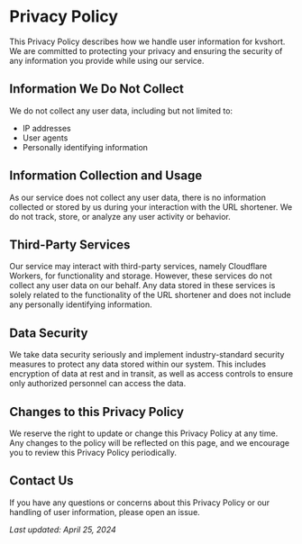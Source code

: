 # Privacy Policy

This Privacy Policy describes how we handle user information for kvshort. We are committed to protecting your privacy and ensuring the security of any information you provide while using our service.

## Information We Do Not Collect

We do not collect any user data, including but not limited to:

- IP addresses
- User agents
- Personally identifying information

## Information Collection and Usage

As our service does not collect any user data, there is no information collected or stored by us during your interaction with the URL shortener. We do not track, store, or analyze any user activity or behavior.

## Third-Party Services

Our service may interact with third-party services, namely Cloudflare Workers, for functionality and storage. However, these services do not collect any user data on our behalf. Any data stored in these services is solely related to the functionality of the URL shortener and does not include any personally identifying information.

## Data Security

We take data security seriously and implement industry-standard security measures to protect any data stored within our system. This includes encryption of data at rest and in transit, as well as access controls to ensure only authorized personnel can access the data.

## Changes to this Privacy Policy

We reserve the right to update or change this Privacy Policy at any time. Any changes to the policy will be reflected on this page, and we encourage you to review this Privacy Policy periodically.

## Contact Us

If you have any questions or concerns about this Privacy Policy or our handling of user information, please open an issue.

_Last updated: April 25, 2024_
